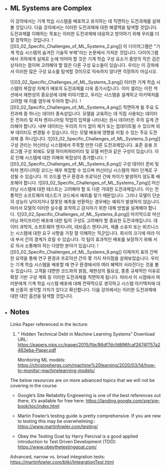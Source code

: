 - ## ML Systems are Complex
	이 강의에서는 기계 학습 시스템을 배포하고 유지하는 데 직면하는 도전과제를 살펴볼 것입니다. 다음 강의에서는 이러한 도전과제에 대한 해결책을 탐색할 것입니다. 도전과제를 이해하는 목표는 이러한 도전과제에 대응하고 방어하기 위해 우리를 더 잘 장착하는 것입니다.
	![[03_02_Specific_Challenges_of_ML_Systems_2.png]]
	이 다이어그램은 "기계 학습 시스템의 숨겨진 기술적 부채"라는 논문에서 가져온 것입니다. 다이어그램에서 귀하에게 실제로 눈에 띄어야 할 것은 기계 학습 구성 요소가 중앙의 작은 검은 상자라는 점이며 고려해야 할 많은 다른 구성 요소들이 있습니다. 우리는 이 강좌에서 이러한 많은 구성 요소를 탐색할 것이므로 익숙하지 않다면 걱정하지 마십시오.
	
	![[03_02_Specific_Challenges_of_ML_Systems_3.png]]
	이러한 기계 학습 시스템의 복잡성 자체가 배포의 도전과제를 더욱 증가시킵니다. 이미 샐리는 이전 섹션에서 재현성의 중요성에 대해 이야기했고, 우리는 시스템을 설계하고 아키텍처를 고려할 때 이를 염두에 두어야 합니다.
	![[03_02_Specific_Challenges_of_ML_Systems_4.png]]
	직면하게 될 주요 도전과제 중 하나는 데이터 종속성입니다. 모델을 교육하는 데 직접 사용되는 데이터든 전처리 및 피처 엔지니어링 작업의 입력을 나타내는 원시 데이터든 주의 깊게 관리해야 합니다. 내부 데이터는 우리의 지식 없이 제거 또는 업데이트될 수 있으며 외부 데이터도 변경될 수 있습니다. 이는 모델 배포에 영향을 미칠 수 있는 주요 도전과제 중 하나입니다.
	![[03_02_Specific_Challenges_of_ML_Systems_5.png]]
	구성 관리는 머신러닝 시스템에서 주목할 만한 다른 도전과제입니다. 표준 응용 프로그램 구성 외에도 모델 하이퍼파라미터 및 모델 버전과 같은 구성이 있습니다. 이로 인해 시스템에 대한 이해와 복잡성이 증가합니다.
	![[03_02_Specific_Challenges_of_ML_Systems_6.png]]
	구성 데이터 준비 및 피처 엔지니어링 코드는 매우 복잡할 수 있으며 머신러닝 시스템의 여러 단계로 구성될 수 있습니다. 이 코드를 연구 환경과 프로덕션 간에 차이가 발생하지 않도록 배포해야 합니다.
	![[03_02_Specific_Challenges_of_ML_Systems_7.png]]
	머신러닝 시스템에 대한 테스트는 고려해야 할 또 다른 거대한 도전과제입니다. 이는 전통적인 소프트웨어 테스트가 코드에서 예외를 찾기 때문입니다. 그러나 모델이 단순히 성능이 낮아지거나 잘못된 예측을 반환하는 경우에는 예외가 발생하지 않습니다. 따라서 모델의 이러한 실수를 포착하고 감지하기 위한 대체 방법을 설계해야 합니다.
	![[03_02_Specific_Challenges_of_ML_Systems_8.png]]
	마지막으로 머신러닝 파이프라인 배포에 대한 팀의 구성도 고려해야 할 중요한 도전과제입니다. 데이터 과학자, 소프트웨어 엔지니어, 데브옵스 엔지니어, 제품 소유자 또는 비즈니스는 시스템에 대한 요구 사항을 가장 잘 이해하는 직군입니다. 회사의 크기에 따라 이 네 부서 간의 경계가 흐릴 수 있습니다. 각 팀이 효과적인 배포를 보장하기 위해 서로 의사 소통해야 하는 다양한 분야가 있습니다.
	![[03_02_Specific_Challenges_of_ML_Systems_9.png]]
	이제까지 표의 간략한 요약을 통해 연구 환경과 프로덕션 간의 몇 가지 차이점을 살펴보았습니다. 우리는 기계 학습 시스템을 배포할 때 연구 환경에서의 여러 혜택이 사라진다는 것을 볼 수 있습니다. 고객을 대면한 코드와의 얽힘, 재현성의 필요성, 종종 규제적인 이유로 확장 기반 구성 계획 등 이러한 도전과제를 직면하게 됩니다. 따라서 이 시점에서 여러분에게 기계 학습 시스템 배포에 대해 전략적으로 생각하고 시스템 아키텍처에 대해 신중히 생각할 가치가 있다고 확신합니다. 다음 강의에서는 이러한 도전과제에 대한 대안 옵션을 탐색할 것입니다.
	
- ## Notes
	Links
	Paper referenced in the lecture:
	1. " Hidden Technical Debt in Machine Learning Systems”
		Download URL:
		https://papers.nips.cc/paper/2015/file/86df7dcfd896fcaf2674f757a2463eba-Paper.pdf
		
		Monitoring ML models:
		https://christophergs.com/machine%20learning/2020/03/14/how-to-monitor-machinelearning-models/
	
	The below resources are on more advanced topics that we will not be covering in the course
	- Google’s Site Reliability Engineering is one of the best references out there, it’s
		available for free here: https://landing.google.com/sre/sre-book/toc/index.html
		
	- Martin Fowler’s testing guide is pretty comprehensive. If you are new to testing this
		may be overwhelming:: https://www.martinfowler.com/testing/
		
	- Obey the Testing Goat by Harry Percival is a good applied introduction to Test Driven
		Development (TDD): https://www.obeythetestinggoat.com/
	
	Advanced, narrow vs. broad integration tests:
	https://martinfowler.com/bliki/IntegrationTest.html